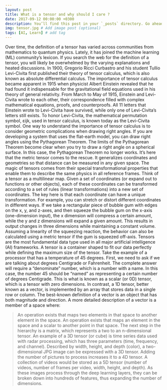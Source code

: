 ```yaml
---
layout: post
title: What is a tensor and why should I care ?
date: 2017-09-12 00:00:00 +0300
description: You’ll find this post in your `_posts` directory. Go ahead and edit it and re-build the site to see your changes. # Add post description (optional)
img: tensor.jpg # Add image post (optional)
tags: [AI, Learn] # add tag
---
```

Over time, the definition of a tensor has varied across communities from mathematics to quantum physics. Lately, it has joined the machine learning (ML) community’s lexicon. If you search the web for the definition of a tensor, you will likely be overwhelmed by the varying explanations and heated discussions. In 1900, Gregorio Ricci Curbastro and his student Tullio Levi-Civita first published their theory of tensor calculus, which is also known as absolute differential calculus.
The importance of tensor calculus became apparent in 1915 when physicist Albert Einstein revealed that he had found it indispensable for the gravitational field equations used in his theory of general relativity. From March to May of 1915, Einstein and Levi-Civita wrote to each other, their correspondence filled with complex mathematical equations, proofs, and counterproofs. All 11 letters that Einstein wrote to Levi-Civita have survived, while only one of Levi-Civita’s letters still exists. To honor Levi-Civita, the mathematical permutation symbol, εijk, used in tensor calculus, is known today as the Levi-Civita symbol.
One way to understand the importance of tensor calculus is to consider geometric complications when drawing right angles. If you are developing a system that uses the flat-earth model, you can draw right angles using the Pythagorean Theorem. The limits of the Pythagorean Theorem become clear when you try to draw a right angle on a spherical surface. In this case, the Pythagorean Theorem no longer works. It’s here that the metric tensor comes to the rescue. It generalizes coordinates and geometries so that distance can be measured in any given space. The magic of tensors comes from their special transformational properties 
that enable them to describe the same physics in all reference frames. Think of a tensor as a multilinear map. Given a set of coordinates (or expand out to functions or other objects), each of these coordinates can be transformed according to a set of rules (linear transformations) into a new set of coordinates. The key here is that each coordinate can have a unique transformation. For example, you can stretch or distort different coordinates in different ways. If we take a rectangular piece of bubble gum with edges on the x, y, and z-axes, and then squeeze the bubble gum on the x-axis (one-dimension input), the x dimension 
will compress a certain amount, while the y and z dimensions will expand a given amount. This results in output changes in three dimensions while maintaining a constant volume. Assuming a linearity of the squeezing reaction, the behavior can also be calculated using a metric tensor if the gum is squeezed off-axis.  Tensors are the most fundamental data type used in all major artificial intelligence (AI) frameworks. A tensor is a container shaped to fit our data perfectly while defining the maximum size of the tensor. Take the example of a processor that has a temperature of 45 degrees. First, we need to ask if we are talking 
about degrees Centigrade or Fahrenheit. The complete answer will require a “denominate” number, which is a number with a name. In this case, the number 45 should be “named” as representing a certain number of degrees Centigrade. This is what is known as a scalar (or 0D) tensor, which is a tensor with zero dimensions. In contrast, a 1D tensor, better known as a vector, is implemented by an array that stores data in a single row or column. The best-known definition of a vector is an object that has both magnitude and direction. A more detailed description of a vector is a member of a space where:
> An operation exists that maps two elements in that space to another element in the space. An operation exists that maps an element in the space and a scalar to another point in that space. The next step in the hierarchy is a matrix, which represents a two to an n-dimensional tensor. 
> An example of a 3D tensor (or cube) is time series data used with radar processing, which has three parameters (time, frequency, and channel). Described by width, height, and depth (color), a two-dimensional JPG image can be expressed with a 3D tensor. Adding the number of pictures to process increases it to a 4D tensor. A collection of videos would be stored as a 5D tensor (number of videos, number of frames per video, width, height, and depth). As these images process through the deep learning layers, they can be broken down into hundreds of features, thus expanding the number of dimensions.